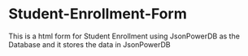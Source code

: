 # Student-Enrollment-Form
This is a html form for Student Enrollment using JsonPowerDB as the Database and it stores the data in JsonPowerDB
